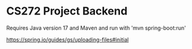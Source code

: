 # CS272 Project Backend

Requires Java version 17 and Maven and run with 'mvn spring-boot:run'

https://spring.io/guides/gs/uploading-files#initial
